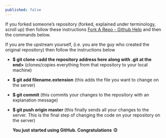 ```yaml
---
published: false
---
```

If you forked someone’s repository (forked, explained under terminology, scroll up) then follow these instructions
[Fork A Repo - Github Help](https://help.github.com/articles/fork-a-repo) and then the commands below.

If you are the upstream yourself, (i.e. you are the guy who created the original repository) then follow the instructions below
- **$ git clone <add the repository address here along with .git at the end>**
(clones/copies everything from that repository to your local machine)
- **$ git add filename.extension**
(this adds the file you want to change on the server)
- **$ git commit**
(this commits your changes to the repository with an explanation message)
- **$ git push origin master**
(this finally sends all your changes to the server. This is the final step of changing the code on your repository on the server)
  
  **You just started using GitHub. Congratulations :D**